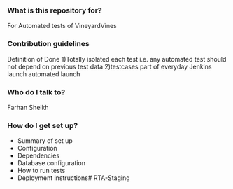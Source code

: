 ### What is this repository for? ###
For Automated tests of VineyardVines

### Contribution guidelines ###
Definition of Done
1)Totally isolated each test i.e. any automated test should not depend on previous test data
2)testcases part of everyday Jenkins launch automated launch

### Who do I talk to? ###
Farhan Sheikh

### How do I get set up? ###

* Summary of set up
* Configuration
* Dependencies
* Database configuration
* How to run tests
* Deployment instructions# RTA-Staging
